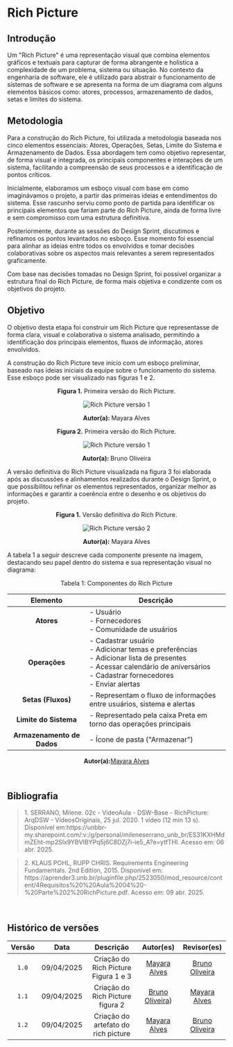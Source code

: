 # Rich Picture

## Introdução

Um "Rich Picture" é uma representação visual que combina elementos gráficos e textuais para capturar de forma abrangente e holística a complexidade de um problema, sistema ou situação. No contexto da engenharia de software, ele é utilizado para abstrair o funcionamento de sistemas de software e se apresenta na forma de um diagrama com alguns elementos básicos como: atores, processos, armazenamento de dados, setas e limites do sistema. 

## Metodologia
Para a construção do Rich Picture, foi utilizada a metodologia baseada nos cinco elementos essenciais: Atores, Operações, Setas, Limite do Sistema e Armazenamento de Dados. Essa abordagem tem como objetivo representar, de forma visual e integrada, os principais componentes e interações de um sistema, facilitando a compreensão de seus processos e a identificação de pontos críticos.

Inicialmente, elaboramos um esboço visual com base em como imaginávamos o projeto, a partir das primeiras ideias e entendimentos do sistema. Esse rascunho serviu como ponto de partida para identificar os principais elementos que fariam parte do Rich Picture, ainda de forma livre e sem compromisso com uma estrutura definitiva.

Posteriormente, durante as sessões do Design Sprint, discutimos e refinamos os pontos levantados no esboço. Esse momento foi essencial para alinhar as ideias entre todos os envolvidos e tomar decisões colaborativas sobre os aspectos mais relevantes a serem representados graficamente.

Com base nas decisões tomadas no Design Sprint, foi possível organizar a estrutura final do Rich Picture, de forma mais objetiva e condizente com os objetivos do projeto.

## Objetivo
O objetivo desta etapa foi construir um Rich Picture que representasse de forma clara, visual e colaborativa o sistema analisado, permitindo a identificação dos principais elementos, fluxos de informação, atores envolvidos.

A construção do Rich Picture teve início com um esboço preliminar, baseado nas ideias iniciais da equipe sobre o funcionamento do sistema. Esse esboço pode ser visualizado nas figuras 1 e 2. 

 <p align="center"> <b>Figura 1.</b> Primeira versão do Rich Picture.

<div align="center">
 
 ![Rich Picture versão 1](/assets/Rich_Picture_version1_Mayara.png)

 <b>Autor(a): </b> Mayara Alves </p>

</div> 
  <p align="center"> <b>Figura 2.</b> Primeira versão do Rich Picture.</p>

<div align="center">

 ![Rich Picture versão 1](/assets/Rich_Picture_version1_Bruno.jpeg)

 <b>Autor(a): </b> Bruno Oliveira </p>
 
</div> 
A versão definitiva do Rich Picture visualizada na figura 3 foi elaborada após as discussões e alinhamentos realizados durante o Design Sprint, o que possibilitou refinar os elementos representados, organizar melhor as informações e garantir a coerência entre o desenho e os objetivos do projeto.

 <p align="center"> <b>Figura 1.</b> Versão definitiva do Rich Picture.

<div align="center">
 
 ![Rich Picture versão 2](/assets/Rich_Picture_version2_Mayara.jpeg)
 
 <b>Autor(a):</b> Mayara Alves </p>
 
</div> 
 A tabela 1 a seguir descreve cada componente presente na imagem, destacando seu papel dentro do sistema e sua representação visual no diagrama:
<center>
 
 Tabela 1: Componentes do Rich Picture

<div align="center">
 
| Elemento                 | Descrição                                                                 |
|:--------------------------:|---------------------------------------------------------------------------|
| **Atores**               | - Usuário <br> - Fornecedores <br> - Comunidade de usuários                 |
| **Operações**            | - Cadastrar usuário<br> - Adicionar temas e preferências<br> - Adicionar lista de presentes<br> - Acessar calendário de aniversários<br> - Cadastrar fornecedores<br> - Enviar alertas                                               |
| **Setas (Fluxos)**       | - Representam o fluxo de informações entre usuários, sistema e alertas   |
| **Limite do Sistema**    | - Representado pela caixa Preta em torno das operações principais       |
| **Armazenamento de Dados** | - Ícone de pasta ("Armazenar")                                          |

</div>

<b>Autor(a):</b><a href="https://github.com/mayara=tech" target = "_blank">Mayara Alves</a> </center>

<br>

## Bibliografia 

> <p id="1">1. SERRANO, Milene. 02c - VideoAula - DSW-Base - RichPicture: ArqDSW - VídeosOriginais, 25 jul. 2020. 1 vídeo (12 min 13 s). Disponível em:https://unbbr-my.sharepoint.com/:v:/g/personal/mileneserrano_unb_br/ES31KXHMdmZEht-mp2SIx9YBVIBYPq5j6C8DZj7i-ie5_A?e=ytfTHl. Acesso em: 06 abr. 2025.
</p>

><p id= '2'> 2. KLAUS POHL, RUPP CHRIS. Requirements Engineering Fundamentals. 2nd Edition, 2015. Disponível em: https://aprender3.unb.br/pluginfile.php/2523050/mod_resource/content/4Requisitos%20%20Aula%2004%20-%20Parte%202%20RichPicture.pdf. Acesso em: 09 abr. 2025.
</p><br>

## Histórico de versões
| Versão  |    Data    |      Descrição             |                  Autor(es)            |                  Revisor(es)            |
|:-----: | :--------: | :-----------------------: | :------------------------------: | :--------------------------------------------: |
|`1.0`  | 09/04/2025 |  Criação do Rich Picture Figura 1 e 3   | [Mayara Alves](https://github.com/Mayara-tech)| [Bruno Oliveira](https://github.com/BrunoOliveirax) |
|`1.1`  | 09/04/2025 |  Criação do Rich Picture figura 2  | [Bruno Oliveira](https://github.com/BrunoOliveirax))|  [Mayara Alves](https://github.com/Mayara-tech) |
|`1.2`  | 09/04/2025 |  Criação do artefato do rich picture  | [Mayara Alves](https://github.com/Mayara-tech)| [Bruno Oliveira](https://github.com/BrunoOliveirax) |
